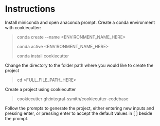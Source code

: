 # Instructions
Install miniconda and open anaconda prompt. Create a conda environment with cookiecutter:
> conda create --name <ENVIRONMENT_NAME_HERE>
> 
> conda active <ENVIRONMENT_NAME_HERE>
> 
> conda install cookiecutter

Change the directory to the folder path where you would like to create the project
> cd <FULL_FILE_PATH_HERE>

Create a project using cookiecutter
> cookiecutter gh:integral-ssmith/cookiecutter-codebase

Follow the prompts to generate the project, either entering new inputs and pressing enter, or pressing enter to accept the default values in [ ] beside the prompt.
